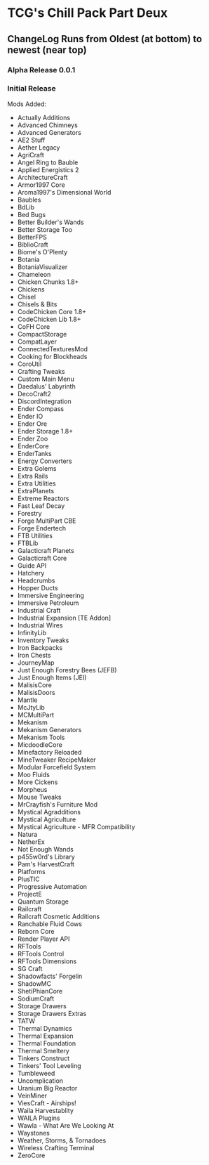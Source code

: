# TCG's Chill Pack Part Deux  
## ChangeLog Runs from Oldest (at bottom) to newest (near top)  

### Alpha Release 0.0.1  
### Initial Release  
Mods Added:  
- Actually Additions
- Advanced Chimneys
- Advanced Generators
- AE2 Stuff
- Aether Legacy
- AgriCraft
- Angel Ring to Bauble
- Applied Energistics 2
- ArchitectureCraft
- Armor1997 Core
- Aroma1997's Dimensional World
- Baubles
- BdLib
- Bed Bugs
- Better Builder's Wands
- Better Storage Too
- BetterFPS
- BiblioCraft
- Biome's O'Plenty
- Botania
- BotaniaVisualizer
- Chameleon
- Chicken Chunks 1.8+
- Chickens
- Chisel
- Chisels & Bits
- CodeChicken Core 1.8+
- CodeChicken Lib 1.8+
- CoFH Core
- CompactStorage
- CompatLayer
- ConnectedTexturesMod
- Cooking for Blockheads
- CoroUtil
- Crafting Tweaks
- Custom Main Menu
- Daedalus' Labyrinth
- DecoCraft2
- DiscordIntegration
- Ender Compass
- Ender IO
- Ender Ore
- Ender Storage 1.8+
- Ender Zoo
- EnderCore
- EnderTanks
- Energy Converters
- Extra Golems
- Extra Rails
- Extra Utilities
- ExtraPlanets
- Extreme Reactors
- Fast Leaf Decay
- Forestry
- Forge MultiPart CBE
- Forge Endertech
- FTB Utilities
- FTBLib
- Galacticraft Planets
- Galacticraft Core
- Guide API
- Hatchery
- Headcrumbs
- Hopper Ducts
- Immersive Engineering
- Immersive Petroleum
- Industrial Craft
- Industrial Expansion [TE Addon]
- Industrial Wires
- InfinityLib
- Inventory Tweaks
- Iron Backpacks
- Iron Chests
- JourneyMap
- Just Enough Forestry Bees (JEFB)
- Just Enough Items (JEI)
- MalisisCore
- MalisisDoors
- Mantle
- McJtyLib
- MCMultiPart
- Mekanism
- Mekanism Generators
- Mekanism Tools
- MicdoodleCore
- Minefactory Reloaded
- MineTweaker RecipeMaker
- Modular Forcefield System
- Moo Fluids
- More Cickens
- Morpheus
- Mouse Tweaks
- MrCrayfish's Furniture Mod
- Mystical Agradditions
- Mystical Agriculture
- Mystical Agriculture - MFR Compatibility
- Natura
- NetherEx
- Not Enough Wands
- p455w0rd's Library
- Pam's HarvestCraft
- Platforms
- PlusTIC
- Progressive Automation
- ProjectE
- Quantum Storage
- Railcraft
- Railcraft Cosmetic Additions
- Ranchable Fluid Cows
- Reborn Core
- Render Player API
- RFTools
- RFTools Control
- RFTools Dimensions
- SG Craft
- Shadowfacts' Forgelin
- ShadowMC
- ShetiPhianCore
- SodiumCraft
- Storage Drawers
- Storage Drawers Extras
- TATW
- Thermal Dynamics
- Thermal Expansion
- Thermal Foundation
- Thermal Smeltery
- Tinkers Construct
- Tinkers' Tool Leveling
- Tumbleweed
- Uncomplication
- Uranium Big Reactor
- VeinMiner
- ViesCraft - Airships!
- Waila Harvestablity
- WAILA Plugins
- Wawla - What Are We Looking At
- Waystones
- Weather, Storms, & Tornadoes
- Wireless Crafting Terminal
- ZeroCore
